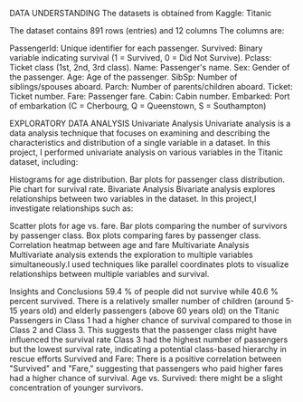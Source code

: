 DATA UNDERSTANDING
The datasets is obtained from Kaggle: Titanic

The dataset contains 891 rows (entries) and 12 columns
The columns are:

PassengerId: Unique identifier for each passenger.
Survived: Binary variable indicating survival (1 = Survived, 0 = Did Not Survive).
Pclass: Ticket class (1st, 2nd, 3rd class).
Name: Passenger's name.
Sex: Gender of the passenger.
Age: Age of the passenger.
SibSp: Number of siblings/spouses aboard.
Parch: Number of parents/children aboard.
Ticket: Ticket number.
Fare: Passenger fare.
Cabin: Cabin number.
Embarked: Port of embarkation (C = Cherbourg, Q = Queenstown, S = Southampton)

EXPLORATORY DATA ANALYSIS
Univariate Analysis
Univariate analysis is a data analysis technique that focuses on examining and describing the characteristics and distribution of a single variable in a dataset. In this project, I performed univariate analysis on various variables in the Titanic dataset, including:

Histograms for age distribution.
Bar plots for passenger class distribution.
Pie chart for survival rate.
Bivariate Analysis
Bivariate analysis explores relationships between two variables in the dataset. In this project,I investigate relationships such as:

Scatter plots for age vs. fare.
Bar plots comparing the number of survivors by passenger class.
Box plots comparing fares by passenger class.
Correlation heatmap between age and fare
Multivariate Analysis
Multivariate analysis extends the exploration to multiple variables simultaneously.I used techniques like parallel coordinates plots to visualize relationships between multiple variables and survival.

Insights and Conclusions
59.4
 % of people did not survive while 
40.6
 % percent survived.
There is a relatively smaller number of children (around 5-15 years old) and elderly passengers (above 60 years old) on the Titanic
Passengers in Class 1 had a higher chance of survival compared to those in Class 2 and Class 3. This suggests that the passenger class might have influenced the survival rate
Class 3 had the highest number of passengers but the lowest survival rate, indicating a potential class-based hierarchy in rescue efforts
Survived and Fare: There is a positive correlation between "Survived" and "Fare," suggesting that passengers who paid higher fares had a higher chance of survival.
Age vs. Survived: there might be a slight concentration of younger survivors.
